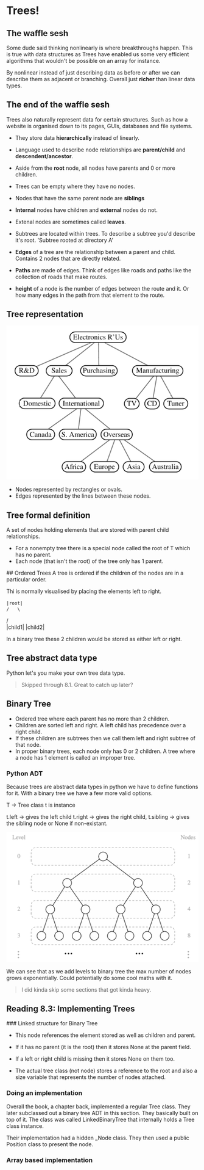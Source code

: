 # Trees!

## The waffle sesh
Some dude said thinking nonlinearly is where breakthroughs happen. This is true with data structures as Trees have enabled us some very efficient algorithms that wouldn't be possible on an array for instance.

By nonlinear instead of just describing data as before or after we can describe them as adjacent or branching. Overall just **richer** than linear data types.

## The end of the waffle sesh
Trees also naturally represent data for certain structures. Such as how a website is organised down to its pages, GUIs, databases and file systems.

- They store data **hierarchically** instead of linearly.
- Language used to describe node relationships are **parent/child** and **descendent/ancestor**.
- Aside from the **root** node, all nodes have parents and 0 or more children.

- Trees can be empty where they have no nodes.
- Nodes that have the same parent node are **siblings**
- **Internal** nodes have children and **external** nodes do not.
- Extenal nodes are sometimes called **leaves**.

- Subtrees are located within trees. To describe a subtree you'd describe it's root. 'Subtree rooted at directory A'
- **Edges** of a tree are the relationship between a parent and child. Contains 2 nodes that are directly related.
- **Paths** are made of edges. Think of edges like roads and paths like the collection of roads that make routes.
- **height** of a node is the number of edges between the route and it. Or how many edges in the path from that element to the route.

## Tree representation
![Diagram representing a tree with 17 nodes](image.png)
- Nodes represented by rectangles or ovals.
- Edges represented by the lines between these nodes.

## Tree formal definition

A set of nodes holding elements that are stored with parent child relationships.

- For a nonempty tree there is a special node called the root of T which has no parent.
- Each node (that isn't the root) of the tree only has 1 parent.

## Ordered Trees
A tree is ordered if the children of the nodes are in a particular order.

Thi is normally visualised by placing the elements left to right.

    |root|
    /   \
   /     \
|child1| |child2|

In a binary tree these 2 children would be stored as either left or right.
## Tree abstract data type

Python let's you make your own tree data type.

> Skipped through 8.1. Great to catch up later?

## Binary Tree
- Ordered tree where each parent has no more than 2 children.
- Children are sorted left and right. A left child has precedence over a right child.
- If these children are subtrees then we call them left and right subtree of that node.
- In proper binary trees, each node only has 0 or 2 children. A tree where a node has 1 element is called an improper tree.

### Python ADT

Because trees are abstract data types in python we have to define functions for it. With a binary tree we have a few more valid options.

T -> Tree class
t is instance

t.left -> gives the left child
t.right -> gives the right child,
t.sibling -> gives the sibling node or None if non-existant.

![Example of binary tree](/algorithms/week5/Screenshot%202025-06-08%20at%2016.28.14.png)

We can see that as we add levels to binary tree the max number of nodes grows exponentially. Could potentially do some cool maths with it.

> I did kinda skip some sections that got kinda heavy.

## Reading 8.3: Implementing Trees

### Linked structure for Binary Tree

- This node references the element stored as well as children and parent.
- If it has no parent (it is the root) then it stores None at the parent field.
- If a left or right child is missing then it stores None on them too.

- The actual tree class (not node) stores a reference to the root and also a size variable that represents the number of nodes attached.

### Doing an implementation

Overall the book, a chapter back, implemented a regular Tree class. They later subclassed out a binary tree ADT in this section. They basically built on top of it. The class was called LinkedBinaryTree that internally holds a Tree class instance.

Their implementation had a hidden _Node class. They then used a public Position class to present the node.

### Array based implementation

